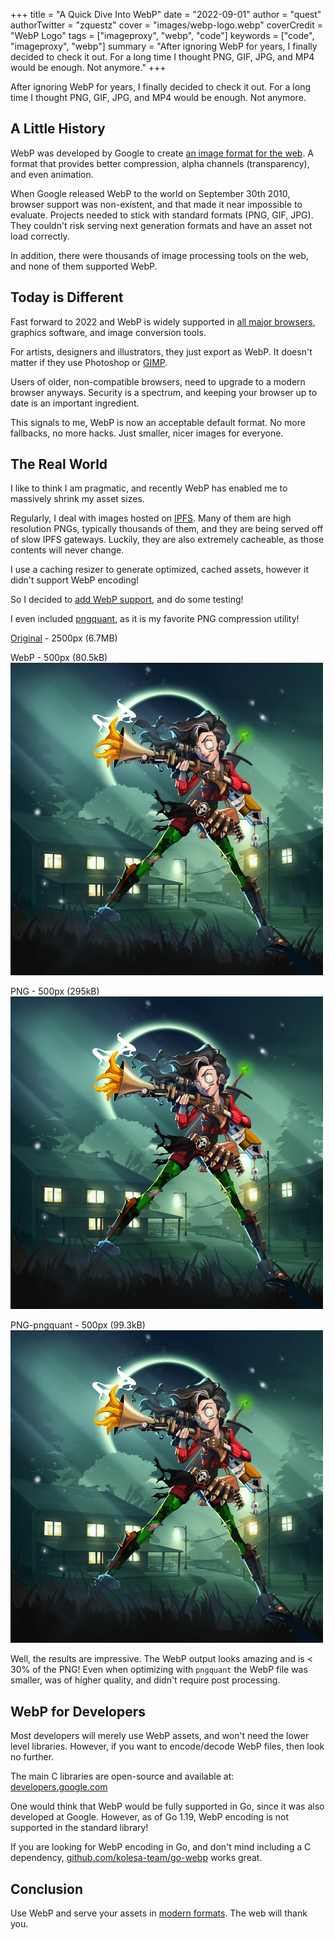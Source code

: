 +++
title = "A Quick Dive Into WebP"
date = "2022-09-01"
author = "quest"
authorTwitter = "zquestz"
cover = "images/webp-logo.webp"
coverCredit = "WebP Logo"
tags = ["imageproxy", "webp", "code"]
keywords = ["code", "imageproxy", "webp"]
summary = "After ignoring WebP for years, I finally decided to check it out. For a long time I thought PNG, GIF, JPG, and MP4 would be enough. Not anymore."
+++

After ignoring WebP for years, I finally decided to check it out. For a long time I thought PNG, GIF, JPG, and MP4 would be enough. Not anymore.

## A Little History

WebP was developed by Google to create [an image format for the web](https://developers.google.com/speed/webp/). A format that provides better compression, alpha channels (transparency), and even animation.

When Google released WebP to the world on September 30th 2010, browser support was non-existent, and that made it near impossible to evaluate. Projects needed to stick with standard formats (PNG, GIF, JPG). They couldn't risk serving next generation formats and have an asset not load correctly.

In addition, there were thousands of image processing tools on the web, and none of them supported WebP.

## Today is Different

Fast forward to 2022 and WebP is widely supported in [all major browsers](https://www.lambdatest.com/web-technologies/webp), graphics software, and image conversion tools.

For artists, designers and illustrators, they just export as WebP. It doesn't matter if they use Photoshop or [GIMP](https://www.gimp.org/).

Users of older, non-compatible browsers, need to upgrade to a modern browser anyways. Security is a spectrum, and keeping your browser up to date is an important ingredient.

This signals to me, WebP is now an acceptable default format. No more fallbacks, no more hacks. Just smaller, nicer images for everyone.

## The Real World

I like to think I am pragmatic, and recently WebP has enabled me to massively shrink my asset sizes.

Regularly, I deal with images hosted on [IPFS](https://ipfs.io). Many of them are high resolution PNGs, typically thousands of them, and they are being served off of slow IPFS gateways. Luckily, they are also extremely cacheable, as those contents will never change.

I use a caching resizer to generate optimized, cached assets, however it didn't support WebP encoding!

So I decided to [add WebP support](https://github.com/zquestz/imageproxy), and do some testing!

I even included [pngquant](https://pngquant.org/), as it is my favorite PNG compression utility!

[Original](https://clementinesnightmare.mypinata.cloud/ipfs/QmSCpGdCSo5iDXDdGcJRWA9kcB22MdBo1xwnoMpx1nj937/1169.png) - 2500px (6.7MB)

WebP - 500px (80.5kB)
![WebP](images/1169.webp)

PNG - 500px (295kB)
![PNG](images/1169.png)

PNG-pngquant - 500px (99.3kB)
![PNG](images/1169-pngquant.png)

Well, the results are impressive. The WebP output looks amazing and is < 30% of the PNG! Even when optimizing with `pngquant` the WebP file was smaller, was of higher quality, and didn't require post processing.

## WebP for Developers

Most developers will merely use WebP assets, and won't need the lower level libraries. However, if you want to encode/decode WebP files, then look no further.

The main C libraries are open-source and available at: [developers.google.com](https://developers.google.com/speed/webp/download)

One would think that WebP would be fully supported in Go, since it was also developed at Google. However, as of Go 1.19, WebP encoding is not supported in the standard library!

If you are looking for WebP encoding in Go, and don't mind including a C dependency, [github.com/kolesa-team/go-webp](https://github.com/kolesa-team/go-webp) works great.

## Conclusion

Use WebP and serve your assets in [modern formats](https://web.dev/uses-webp-images/). The web will thank you.
